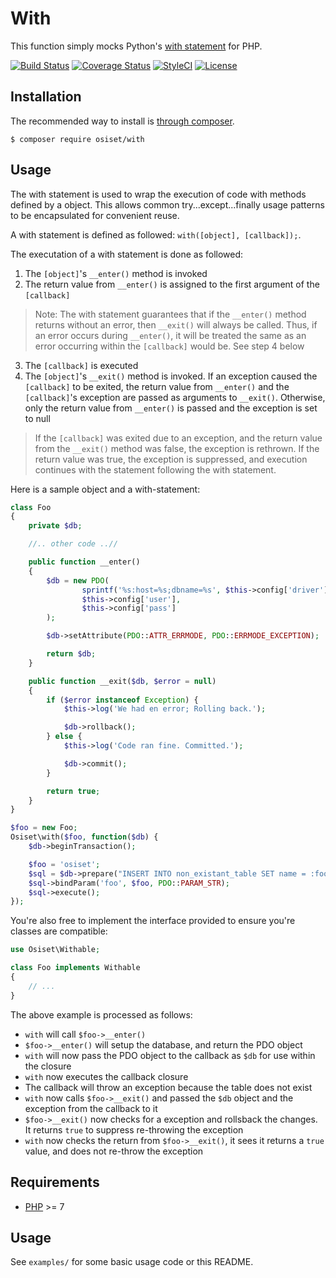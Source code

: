 # With

This function simply mocks Python's [with statement](http://docs.python.org/release/2.5.3/ref/with.html) for PHP.

[![Build Status](https://secure.travis-ci.org/osiset/with.png?branch=master)](http://travis-ci.org/osiset/with)
[![Coverage Status](https://coveralls.io/repos/github/osiset/with/badge.svg?branch=master)](https://coveralls.io/github/osiset/with?branch=master)
[![StyleCI](https://styleci.io/repos/7547317/shield?branch=master)](https://styleci.io/repos/7547317)
[![License](https://poser.pugx.org/osiset/with/license)](https://packagist.org/packages/osiset/with)

## Installation

The recommended way to install is [through composer](http://packagist.org).

    $ composer require osiset/with

## Usage

The with statement is used to wrap the execution of code with methods defined by a object. This allows common try...except...finally usage patterns to be encapsulated for convenient reuse.

A with statement is defined as followed: `with([object], [callback]);`.

The executation of a with statement is done as followed:

1. The `[object]`'s `__enter()` method is invoked
2. The return value from `__enter()` is assigned to the first argument of the `[callback]`
> Note: The with statement guarantees that if the `__enter()` method returns without an error, then `__exit()` will always be called. Thus, if an error occurs during `__enter()`, it will be treated the same as an error occurring within the `[callback]` would be. See step 4 below
3. The `[callback]` is executed
4. The `[object]`'s `__exit()` method is invoked. If an exception caused the `[callback]` to be exited, the return value from `__enter()` and the `[callback]`'s exception are passed as arguments to `__exit()`. Otherwise, only the return value from `__enter()` is passed and the exception is set to null
> If the `[callback]` was exited due to an exception, and the return value from the `__exit()` method was false, the exception is rethrown. If the return value was true, the exception is suppressed, and execution continues with the statement following the with statement.

Here is a sample object and a with-statement:

```php
class Foo
{
    private $db;

    //.. other code ..//

    public function __enter()
    {
        $db = new PDO(
                sprintf('%s:host=%s;dbname=%s', $this->config['driver'], $this->config['host'], $this->config['db']),
                $this->config['user'],
                $this->config['pass']
        );

        $db->setAttribute(PDO::ATTR_ERRMODE, PDO::ERRMODE_EXCEPTION);

        return $db;
    }

    public function __exit($db, $error = null)
    {
        if ($error instanceof Exception) {
            $this->log('We had en error; Rolling back.');

            $db->rollback();
        } else {
            $this->log('Code ran fine. Committed.');

            $db->commit();
        }

        return true;
    }
}

$foo = new Foo;
Osiset\with($foo, function($db) {
    $db->beginTransaction();

    $foo = 'osiset';
    $sql = $db->prepare("INSERT INTO non_existant_table SET name = :foo");
    $sql->bindParam('foo', $foo, PDO::PARAM_STR);
    $sql->execute();
});
```

You're also free to implement the interface provided to ensure you're classes are compatible:

```php
use Osiset\Withable;

class Foo implements Withable
{
    // ...
}
```

The above example is processed as follows:

+ `with` will call `$foo->__enter()`
+ `$foo->__enter()` will setup the database, and return the PDO object
+ `with` will now pass the PDO object to the callback as `$db` for use within the closure
+ `with` now executes the callback closure
+ The callback will throw an exception because the table does not exist
+ `with` now calls `$foo->__exit()` and passed the `$db` object and the exception from the callback to it
+ `$foo->__exit()` now checks for a exception and rollsback the changes. It returns `true` to suppress re-throwing the
exception
+ `with` now checks the return from `$foo->__exit()`, it sees it returns a `true` value, and does not re-throw the
exception

## Requirements

- [PHP](http://php.net) >= 7

## Usage

See `examples/` for some basic usage code or this README.